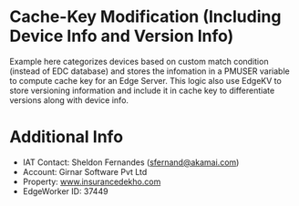 # Cache-Key Modification (Including Device Info and Version Info)
Example here categorizes devices based on custom match condition (instead of EDC database) and stores the infomation in a PMUSER variable to compute cache key for an Edge Server. This logic also use EdgeKV to store versioning information and include it in cache key to differentiate versions along with device info.

# Additional Info
- IAT Contact: Sheldon Fernandes (sfernand@akamai.com)
- Account: Girnar Software Pvt Ltd
- Property: www.insurancedekho.com
- EdgeWorker ID: 37449
